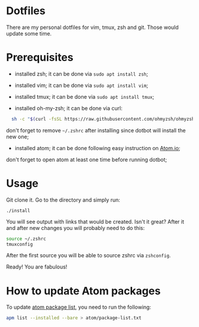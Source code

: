# Dotfiles

There are my personal dotfiles for vim, tmux, zsh and git. Those would update some time.

# Prerequisites

- installed zsh; it can be done via `sudo apt install zsh`;

- installed vim; it can be done via `sudo apt install vim`;

- installed tmux; it can be done via `sudo apt install tmux`;

- installed oh-my-zsh; it can be done via curl:

```bash
  sh -c "$(curl -fsSL https://raw.githubusercontent.com/ohmyzsh/ohmyzsh/master/tools/install.sh)"
```

don't forget to remove `~/.zshrc` after installing since dotbot will install the new one;

- installed atom; it can be done following easy instruction on [Atom.io](https://atom.io/);

don't forget to open atom at least one time before running dotbot;

# Usage

Git clone it. Go to the directory and simply run:

`./install`

You will see output with links that would be created. Isn't it great?
After it and after new changes you will probably need to do this:
```bash
source ~/.zshrc
tmuxconfig
```

After the first source you will be able to source zshrc via `zshconfig`. 

Ready! You are fabulous!

# How to update Atom packages

To update [atom package list](atom/package-list.txt), you need to run the following:

```bash
apm list --installed --bare > atom/package-list.txt
```
